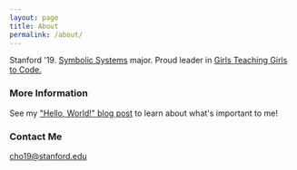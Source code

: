 ```yaml
---
layout: page
title: About
permalink: /about/
---
```


Stanford '19. [Symbolic Systems](https://symsys.stanford.edu/ssp_description) major. Proud leader in [Girls Teaching Girls to Code.](http://www.girlsteachinggirlstocode.org)

### More Information

See my ["Hello, World!" blog post](https://carolineh101.github.io/blog/Hello-World/) to learn about what's important to me!

### Contact Me

[cho19@stanford.edu](mailto:cho19@stanford.edu)
